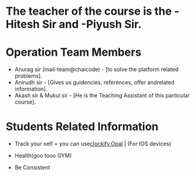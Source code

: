 # The teacher of the course is the -Hitesh Sir and -Piyush Sir.

# Operation Team Members
- Anurag sir (mail-team@chaicode) - [to solve the platform related problems]. 
- Anirudh sir - [Gives us guidencies, references, offer andrelated information].
- Akash sir & Mukul sir - [He is the Teaching Assistant of this particular course].



# Students Related Information

- Track your self = you can use[clockify,Opal](https://www.clockify.com)
                                           |
                                     (For IOS devices)  

- Health(goo tooo GYM)
- Be Consistent
